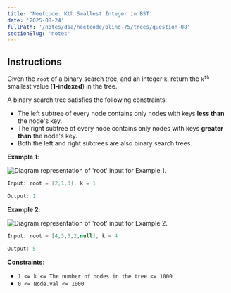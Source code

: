 ```yaml
---
title: 'Neetcode: Kth Smallest Integer in BST'
date: '2025-08-24'
fullPath: '/notes/dsa/neetcode/blind-75/trees/question-08'
sectionSlug: 'notes'
---
```


## Instructions

Given the `root` of a binary search tree, and an integer `k`, return the <code>k<sup>th</sup></code> smallest value (**1-indexed**) in the tree.

A binary search tree satisfies the following constraints:

- The left subtree of every node contains only nodes with keys **less than** the node's key.
- The right subtree of every node contains only nodes with keys **greater than** the node's key.
- Both the left and right subtrees are also binary search trees.

**Example 1**:

<img src="https://imagedelivery.net/CLfkmk9Wzy8_9HRyug4EVA/02eca3db-f72f-4277-7134-faec4f02e500/public" alt="Diagram representation of 'root' input for Example 1.">

```java
Input: root = [2,1,3], k = 1

Output: 1
```

**Example 2**:

<img src="https://imagedelivery.net/CLfkmk9Wzy8_9HRyug4EVA/dca6c42d-2327-4036-f7f2-3e99d8203100/public" alt="Diagram representation of 'root' input for Example 2.">

```java
Input: root = [4,3,5,2,null], k = 4

Output: 5
```

**Constraints**:

- `1 <= k <= The number of nodes in the tree <= 1000`
- `0 <= Node.val <= 1000`
